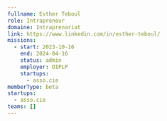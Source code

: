 ```yaml
---
fullname: Esther Teboul
role: Intrapreneur
domaine: Intraprenariat
link: https://www.linkedin.com/in/esther-teboul/
missions:
  - start: 2023-10-16
    end: 2024-04-16
    status: admin
    employer: DIPLP
    startups:
      - asso.cie
memberType: beta
startups:
  - asso.cie
teams: []
---
```

